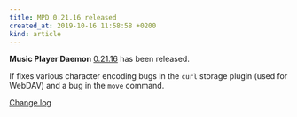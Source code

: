 ```yaml
---
title: MPD 0.21.16 released
created_at: 2019-10-16 11:58:58 +0200
kind: article
---
```


**Music Player Daemon**
[0.21.16](/download/mpd/0.21/mpd-0.21.16.tar.xz)
has been released.

If fixes various character encoding bugs in the `curl` storage plugin
(used for WebDAV) and a bug in the `move` command.

[Change log](https://raw.githubusercontent.com/MusicPlayerDaemon/MPD/v0.21.16/NEWS)
